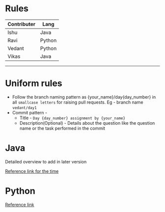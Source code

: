 # Rules


| Contributer | Lang   |
| ------------- | -------- |
| Ishu        | Java   |
| Ravi        | Python |
| Vedant      | Python |
| Vikas       | Java   |

---

# Uniform rules
- Follow the branch naming pattern as {your_name}/day{day_number} in all `smallcase letters` for raising pull requests. Eg - branch name `vedant/day1`
- Commit pattern - 
  - Title - `Day {day_number} assignment by {your_name}`
  - Description(Optional) - Details about the question like the question name or the task performed in the commit

# Java

Detailed overview to add in later version

[Reference link for the time](https://www.baeldung.com/java-clean-code)

# Python

[Reference link](https://www.geeksforgeeks.org/best-practices-to-write-clean-python-code/)
